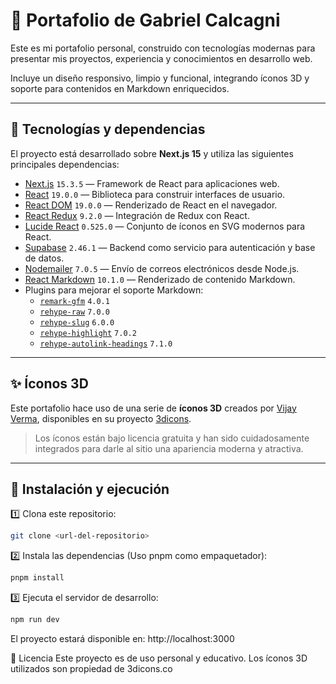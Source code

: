 # 📁 Portafolio de Gabriel Calcagni

Este es mi portafolio personal, construido con tecnologías modernas para presentar mis proyectos, experiencia y conocimientos en desarrollo web.

Incluye un diseño responsivo, limpio y funcional, integrando íconos 3D y soporte para contenidos en Markdown enriquecidos.

---

## 🚀 Tecnologías y dependencias

El proyecto está desarrollado sobre **Next.js 15** y utiliza las siguientes principales dependencias:

- [Next.js](https://nextjs.org/) `15.3.5` — Framework de React para aplicaciones web.
- [React](https://reactjs.org/) `19.0.0` — Biblioteca para construir interfaces de usuario.
- [React DOM](https://react.dev/) `19.0.0` — Renderizado de React en el navegador.
- [React Redux](https://react-redux.js.org/) `9.2.0` — Integración de Redux con React.
- [Lucide React](https://lucide.dev/) `0.525.0` — Conjunto de íconos en SVG modernos para React.
- [Supabase](https://supabase.com/) `2.46.1` — Backend como servicio para autenticación y base de datos.
- [Nodemailer](https://nodemailer.com/) `7.0.5` — Envío de correos electrónicos desde Node.js.
- [React Markdown](https://github.com/remarkjs/react-markdown) `10.1.0` — Renderizado de contenido Markdown.
- Plugins para mejorar el soporte Markdown:
  - [`remark-gfm`](https://github.com/remarkjs/remark-gfm) `4.0.1`
  - [`rehype-raw`](https://github.com/rehypejs/rehype-raw) `7.0.0`
  - [`rehype-slug`](https://github.com/rehypejs/rehype-slug) `6.0.0`
  - [`rehype-highlight`](https://github.com/rehypejs/rehype-highlight) `7.0.2`
  - [`rehype-autolink-headings`](https://github.com/rehypejs/rehype-autolink-headings) `7.1.0`

---

## ✨ Íconos 3D

Este portafolio hace uso de una serie de **íconos 3D** creados por [Vijay Verma](https://twitter.com/realvjy), disponibles en su proyecto [3dicons](https://3dicons.co/).

> Los íconos están bajo licencia gratuita y han sido cuidadosamente integrados para darle al sitio una apariencia moderna y atractiva.

---

## 📄 Instalación y ejecución

1️⃣ Clona este repositorio:
```bash
git clone <url-del-repositorio>
```

2️⃣ Instala las dependencias (Uso pnpm como empaquetador):

```bash
pnpm install
```

3️⃣ Ejecuta el servidor de desarrollo:

```bash
npm run dev
```

El proyecto estará disponible en:
http://localhost:3000


📝 Licencia
Este proyecto es de uso personal y educativo. Los íconos 3D utilizados son propiedad de 3dicons.co